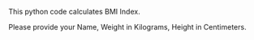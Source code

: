 This python code calculates BMI Index.

Please provide your Name, Weight in Kilograms, Height in Centimeters.
